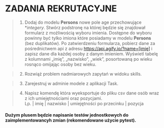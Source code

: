 # ZADANIA REKRUTACYJNE


>1. Dodaj do modelu **Persons** nowe pole age przechowujące **integery*.
Stwórz podstronę na której będzie się znajdował formularz z możliwością wyboru imienia. 
Dostępne do wyboru powinny być tylko imiona które posiadamy w modelu **Persons** (bez duplikatów). 
Po zatwierdzeniu formularza, pobierz dane za pośrednictwem api z adresu https://api.agify.io/?name=[imię]  i zapisz dane dla każdej osoby z danym imieniem. 
Wyświetl tabelę z kolumnami „imię”, „nazwisko”, „wiek”, posortowaną po wieku rosnąco omijając osoby bez wieku.

>2. Rozwiąż problem nadmiarowych zapytań w widoku skills.


>3. Zarejestruj w adminie modele z aplikacji Task.


>4. Napisz komendę która wyeksportuje do pliku csv dane osób wraz z ich umiejętnościami oraz pozycjami. <br />
    Lp. | imię | nazwisko | umiejętności po przecinku | pozycja 

#### Dużym plusem będzie napisanie testów jednostkowych do zaimplementowancyh zmian (rekomendowane użycie pytest).
